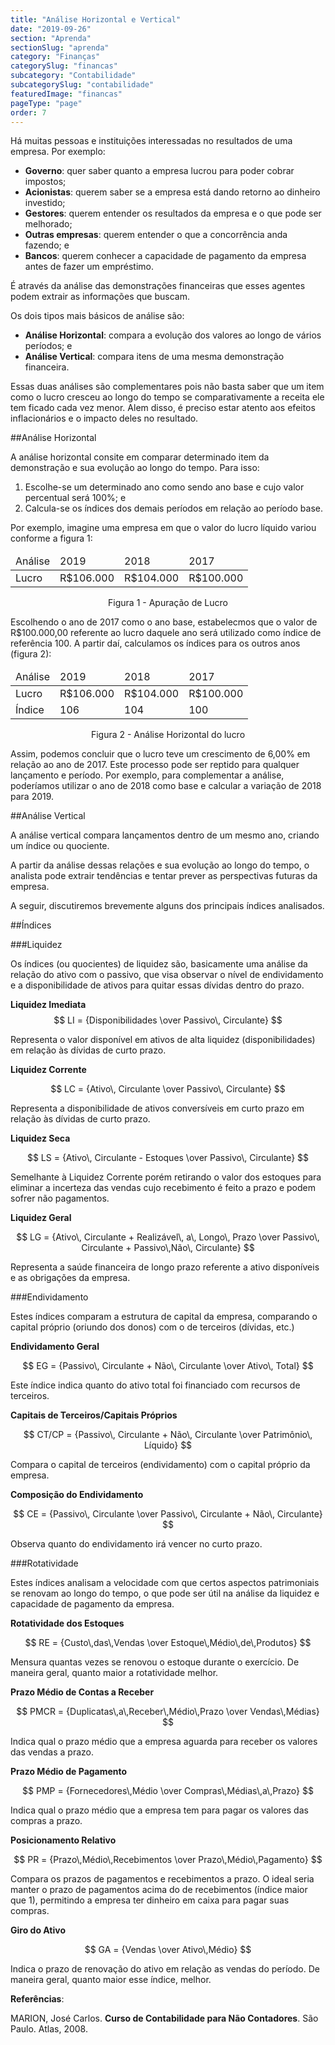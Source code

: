 ```yaml
---
title: "Análise Horizontal e Vertical"
date: "2019-09-26"
section: "Aprenda"
sectionSlug: "aprenda"
category: "Finanças"
categorySlug: "financas"
subcategory: "Contabilidade"
subcategorySlug: "contabilidade"
featuredImage: "financas"
pageType: "page"
order: 7
---
```


Há muitas pessoas e instituições interessadas no resultados de uma empresa. Por exemplo:

- **Governo**: quer saber quanto a empresa lucrou para poder cobrar impostos;
- **Acionistas**: querem saber se a empresa está dando retorno ao dinheiro investido;
- **Gestores**: querem entender os resultados da empresa e o que pode ser melhorado;
- **Outras empresas**: querem entender o que a concorrência anda fazendo; e
- **Bancos**: querem conhecer a capacidade de pagamento da empresa antes de fazer um empréstimo.

É através da análise das demonstrações financeiras que esses agentes podem extrair as informações que buscam.

Os dois tipos mais básicos de análise são:

- **Análise Horizontal**: compara a evolução dos valores ao longo de vários períodos; e
- **Análise Vertical**: compara itens de uma mesma demonstração financeira.

Essas duas análises são complementares pois não basta saber que um item como o lucro cresceu ao longo do tempo se comparativamente a receita ele tem ficado cada vez menor.
Alem disso, é preciso estar atento aos efeitos inflacionários e o impacto deles no resultado.

##Análise Horizontal

A análise horizontal consite em comparar determinado item da demonstração e sua evolução ao longo do tempo. Para isso:

1. Escolhe-se um determinado ano como sendo ano base e cujo valor percentual será 100%; e
2. Calcula-se os índices dos demais períodos em relação ao período base.

Por exemplo, imagine uma empresa em que o valor do lucro líquido variou conforme a figura 1:

<div class="overflow responsiveTable">
<table id="figura1">
<thead>
<tr>
<td>Análise</td>
<td>2019</td>
<td>2018</td>
<td>2017</td>
</tr>
</thead>
<tbody>
<tr>
<td>Lucro</td>
<td>R$106.000</td>
<td>R$104.000</td>
<td>R$100.000</td>
</tr>
</tbody>
</table>
</div>
<p class="legenda" style="text-align:center">Figura 1 - Apuração de Lucro</p>

Escolhendo o ano de 2017 como o ano base, estabelecmos que o valor de R\$100.000,00 referente ao lucro daquele ano será utilizado como índice de referência 100. A partir daí, calculamos os índices para os outros anos (figura 2):

<div class="overflow responsiveTable">
<table id="figura2">
<thead>
<tr>
<td>Análise</td>
<td>2019</td>
<td>2018</td>
<td>2017</td>
</tr>
</thead>
<tbody>
<tr>
<td>Lucro</td>
<td>R$106.000</td>
<td>R$104.000</td>
<td>R$100.000</td>
</tr>
<tr>
<td>Índice</td>
<td>106</td>
<td>104</td>
<td>100</td>
</tr>
</tbody>
</table>
</div>

<p class="legenda" style="text-align:center">Figura 2 - Análise Horizontal do lucro</p>

Assim, podemos concluir que o lucro teve um crescimento de 6,00% em relação ao ano de 2017. Este processo pode ser reptido para qualquer lançamento e período. Por exemplo, para complementar a análise, poderíamos utilizar o ano de 2018 como base e calcular a variação de 2018 para 2019.

##Análise Vertical

A análise vertical compara lançamentos dentro de um mesmo ano, criando um índice ou quociente. 

A partir da análise dessas relações e sua evolução ao longo do tempo, o analista pode extrair tendências e tentar prever as perspectivas futuras da empresa.

A seguir, discutiremos brevemente alguns dos principais índices analisados.

##Índices

###Liquidez

Os índices (ou quocientes) de liquidez são, basicamente uma análise da relação do ativo com o passivo, que visa observar o nível de endividamento e a disponibilidade de ativos para quitar essas dívidas dentro do prazo.

**Liquidez Imediata**
$$
LI = {Disponibilidades \over Passivo\, Circulante}
$$

Representa o valor disponível em ativos de alta liquidez (disponibilidades) em relação às dívidas de curto prazo.

**Liquidez Corrente**

$$
LC = {Ativo\, Circulante \over Passivo\, Circulante}
$$

Representa a disponibilidade de ativos conversíveis em curto prazo em relação às dívidas de curto prazo.

**Liquidez Seca**

$$
LS = {Ativo\, Circulante - Estoques \over Passivo\, Circulante}
$$

Semelhante à Liquidez Corrente porém retirando o valor dos estoques para eliminar a incerteza das vendas cujo recebimento é feito a prazo e podem sofrer não pagamentos.

**Liquidez Geral**

$$
LG = {Ativo\, Circulante + Realizável\, a\, Longo\, Prazo \over Passivo\, Circulante + Passivo\,Não\, Circulante}
$$

Representa a saúde financeira de longo prazo referente a ativo disponíveis e as obrigações da empresa.

###Endividamento

Estes índices comparam a estrutura de capital da empresa, comparando o capital próprio (oriundo dos donos) com o de terceiros (dívidas, etc.)

**Endividamento Geral**

$$
EG = {Passivo\, Circulante + Não\, Circulante \over Ativo\, Total}
$$

Este índice indica quanto do ativo total foi financiado com recursos de terceiros.


**Capitais de Terceiros/Capitais Próprios**

$$
CT/CP = {Passivo\, Circulante + Não\, Circulante \over Patrimônio\, Líquido}
$$

Compara o capital de terceiros (endividamento) com o capital próprio da empresa.

**Composição do Endividamento**

$$
CE = {Passivo\, Circulante \over Passivo\, Circulante + Não\, Circulante}
$$

Observa quanto do endividamento irá vencer no curto prazo.

###Rotatividade

Estes índices analisam a velocidade com que certos aspectos patrimoniais se renovam ao longo do tempo, o que pode ser útil na análise da liquidez e capacidade de pagamento da empresa.

**Rotatividade dos Estoques**

$$
RE = {Custo\,das\,Vendas \over Estoque\,Médio\,de\,Produtos}
$$

Mensura quantas vezes se renovou o estoque durante o exercício. De maneira geral, quanto maior a rotatividade melhor.

**Prazo Médio de Contas a Receber**

$$
PMCR = {Duplicatas\,a\,Receber\,Médio\,Prazo \over Vendas\,Médias}
$$

Indica qual o prazo médio que a empresa aguarda para receber os valores das vendas a prazo.

**Prazo Médio de Pagamento**

$$
PMP = {Fornecedores\,Médio \over Compras\,Médias\,a\,Prazo}
$$

Indica qual o prazo médio que a empresa tem para pagar os valores das compras a prazo.

**Posicionamento Relativo**

$$
PR = {Prazo\,Médio\,Recebimentos \over Prazo\,Médio\,Pagamento}
$$

Compara os prazos de pagamentos e recebimentos a prazo. O ideal seria manter o prazo de pagamentos acima do de recebimentos (índice maior que 1), permitindo a empresa ter dinheiro em caixa para pagar suas compras.

**Giro do Ativo**

$$
GA = {Vendas \over Ativo\,Médio}
$$

Indica o prazo de renovação do ativo em relação as vendas do período. De maneira geral, quanto maior esse índice, melhor.

<div class="referencias">

**Referências**:

<p id="1">MARION, José Carlos. <strong>Curso de Contabilidade para Não Contadores</strong>. São Paulo. Atlas, 2008.</p>


</div>